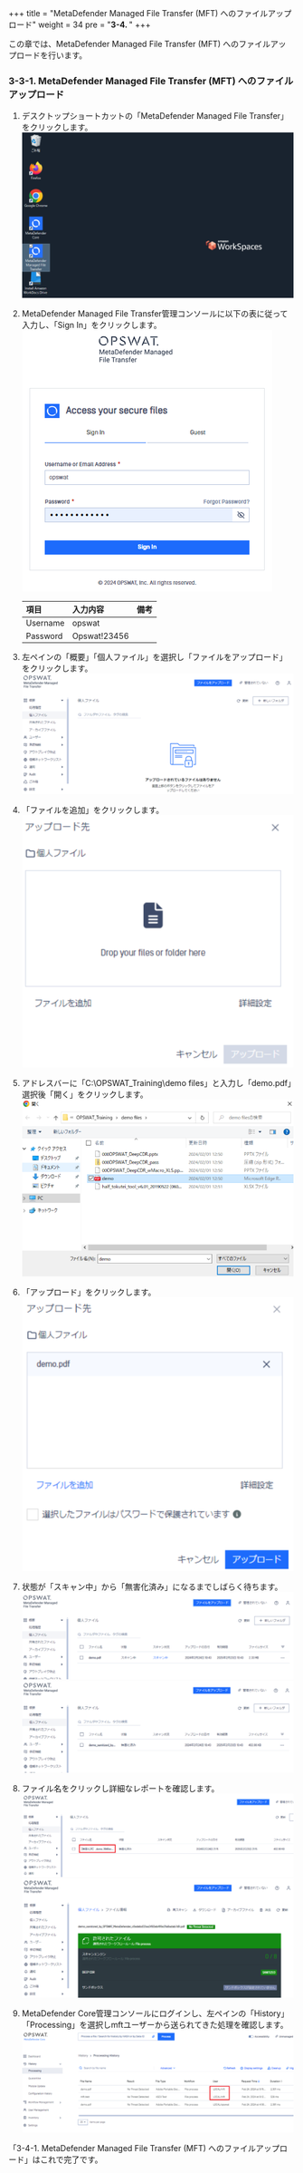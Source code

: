 +++
title = "MetaDefender Managed File Transfer (MFT) へのファイルアップロード"
weight = 34
pre = "<b>3-4. </b>"
+++

この章では、MetaDefender Managed File Transfer (MFT) へのファイルアップロードを行います。

### 3-3-1. MetaDefender Managed File Transfer (MFT) へのファイルアップロード

1. デスクトップショートカットの「MetaDefender Managed File Transfer」をクリックします。
    ![](/images/lab2/Kiosk15.PNG)
1. MetaDefender Managed File Transfer管理コンソールに以下の表に従って入力し、「Sign In」をクリックします。
    ![](/images/lab2/Kiosk16.PNG)
    
    | 項目 | 入力内容 | 備考 |
    | ---- | ---- | ---- |
    | Username | opswat | |
    | Password | Opswat!23456 | |
    
1. 左ペインの「概要」「個人ファイル」を選択し「ファイルをアップロード」をクリックします。
    ![](/images/lab2/Kiosk007.PNG)
1. 「ファイルを追加」をクリックします。
    ![](/images/lab2/Kiosk008.PNG)
1. アドレスバーに「C:\OPSWAT_Training\demo files」と入力し「demo.pdf」選択後「開く」をクリックします。
    ![](/images/lab2/Kiosk009.PNG)
1. 「アップロード」をクリックします。
    ![](/images/lab2/Kiosk010.PNG)
1. 状態が「スキャン中」から「無害化済み」になるまでしばらく待ちます。
    ![](/images/lab2/Kiosk011.PNG)
    ![](/images/lab2/Kiosk012.PNG)
1. ファイル名をクリックし詳細なレポートを確認します。
    ![](/images/lab2/Kiosk013-2.PNG)
    ![](/images/lab2/Kiosk013.PNG)
1. MetaDefender Core管理コンソールにログインし、左ペインの「History」「Processing」を選択しmftユーザーから送られてきた処理を確認します。
    ![](/images/lab2/Kiosk013-3.PNG)


「3-4-1. MetaDefender Managed File Transfer (MFT) へのファイルアップロード」はこれで完了です。

